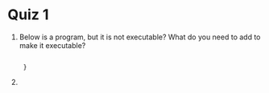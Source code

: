 # Quiz 1

1. Below is a program, but it is not executable? What do you need to add to make it executable?
   
   ```public class Hello {
    
    }
    ```

2.
